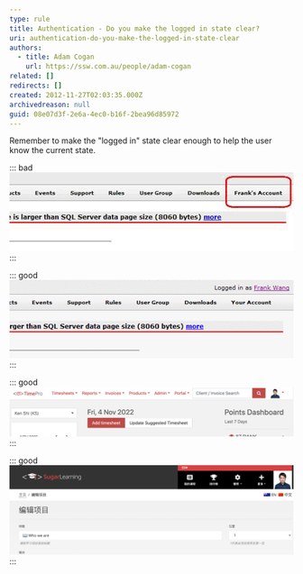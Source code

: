 ```yaml
---
type: rule
title: Authentication - Do you make the logged in state clear?
uri: authentication-do-you-make-the-logged-in-state-clear
authors:
  - title: Adam Cogan
    url: https://ssw.com.au/people/adam-cogan
related: []
redirects: []
created: 2012-11-27T02:03:35.000Z
archivedreason: null
guid: 08e07d3f-2e6a-4ec0-b16f-2bea96d85972
---
```

Remember to make the "logged in" state clear enough to help the user know the current state.

<!--endintro-->

::: bad
![Figure: Bad example on Web form - The user is logged in, but it isn't very clear](../../assets/weblogin_bad.gif)
:::

::: good
![Figure: Good example on Web form - It's clear that the user is logged in](../../assets/weblogin_good.gif)
:::

::: good
![Figure: Good example - TimePro use avatar to state user logged in](timepro-loggin.png)
:::

::: good
![Figure: Good example - SugarLearning use avatar to state user logged in](sugarlearning-loggin.png)
:::
